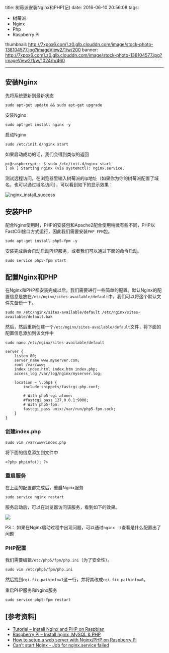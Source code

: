 title: 树莓派安装Nginx和PHP(记)
date: 2016-06-10 20:56:08
tags: 
- 树莓派
- Nginx
- Php
- Raspberry Pi

thumbnail: http://7xpox6.com1.z0.glb.clouddn.com/image/stock-photo-138104577.jpg?imageView2/1/w/200
banner: http://7xpox6.com1.z0.glb.clouddn.com/image/stock-photo-138104577.jpg?imageView2/1/w/1024/h/460 

---


## 安装Nginx

先将系统更新到最新状态

```
sudo apt-get update && sudo apt-get upgrade
```

<!-- more -->

安装Nginx

```
sudo apt-get install nginx -y
```

启动Nginx

```
sudo /etc/init.d/nginx start
```

如果启动成功的话，我们会得到类似的返回
 
```
pi@raspberrypi:~ $ sudo /etc/init.d/nginx start
[ ok ] Starting nginx (via systemctl): nginx.service.
```

测试远程访问，在浏览器里输入树莓派的ip地址（如果你为你的树莓派配置了域名，也可以通过域名访问），可以看到如下的显示效果：

![nginx_install_success](http://7xpox6.com1.z0.glb.clouddn.com/image/nginx_install_success.png)

## 安装PHP

配合Nginx使用时，PHP的安装包和Apache2配合使用稍微有些不同，PHP以FastCGI接口方式运行，因此我们需要安装`PHP FPM`包。

```
sudo apt-get install php5-fpm -y
```

安装完成后会自动启动PHP服务，或者我们可以通过下面的命令启动。

```
sudo service php5-fpm start
```

## 配置Nginx和PHP

在Nginx和PHP都安装完成以后，我们需要进行一些简单的配置。默认Nginx的配置信息是放在`/etc/nginx/sites-available/default`中，我们可以将这个默认文件先备份一下。

```
sudo mv /etc/nginx/sites-available/default /etc/nginx/sites-available/default.bak
```

然后，然后重新创建一个`/etc/nginx/sites-available/default`文件，将下面的配置信息添加到该文件中

```
sudo nano /etc/nginx/sites-available/default
```

```
server {
    listen 80;
    server_name www.myserver.com;
    root /var/www;
    index index.html index.htm index.php;
    access_log /var/log/nginx/myserver.log;

    location ~ \.php$ {
        include snippets/fastcgi-php.conf;

        # With php5-cgi alone:
        #fastcgi_pass 127.0.0.1:9000;
        # With php5-fpm:
        fastcgi_pass unix:/var/run/php5-fpm.sock;
    }
}
```

### 创建index.php

```
sudo vim /var/www/index.php
```

将下面的信息添加到文件中

```
<?php phpinfo(); ?>
```

### 重启服务

在上面的配置都完成后，重启Nginx服务

```
sudo service nginx restart
```

服务启动后，可以在浏览器访问该服务，看到如下的效果。

![](http://7xpox6.com1.z0.glb.clouddn.com/image/nginx_php_pass.png)

PS： 如果在Nginx启动过程中出现问题，可以通过`nginx -t`查看是什么配置出了问题

### PHP配置

我们需要编辑`/etc/php5/fpm/php.ini`（为了安全性）。

```
sudo vim /etc/php5/fpm/php.ini
```
然后找到`cgi.fix_pathinfo=1`这一行，并将其改成`cgi.fix_pathinfo=0`。

重启PHP服务和Nginx服务

```
sudo service php5-fpm restart
```

## [参考资料]

- [Tutorial – Install Nginx and PHP on Raspbian](https://www.stewright.me/2014/06/tutorial-install-nginx-and-php-on-raspbian/)
- [Raspberry Pi – Install nginx, MySQL & PHP](https://kevindekoninck.com/raspberry-pi-install-nginx-mysql-php/)
- [How to setup a web server with Nginx/PHP on Raspberry Pi](http://workshop.botter.ventures/2013/09/05/how-to-setup-a-web-server-with-nginxphp-on-raspberry-pi/)
- [Can't start Nginx - Job for nginx.service failed](https://www.digitalocean.com/community/questions/can-t-start-nginx-job-for-nginx-service-failed)
